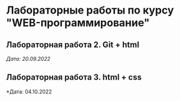 # Лабораторные работы по курсу "WEB-программирование"

## Лабораторная работа 2. Git + html

*Дата: 20.09.2022*

## Лабораторная работа 3. html + css

*Дата: 04.10.2022